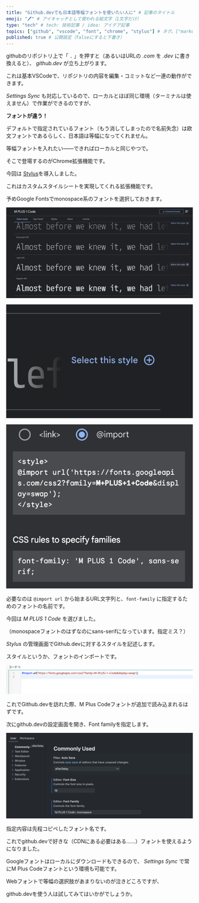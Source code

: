 ```yaml
---
title: "Github.devでも日本語等幅フォントを使いたい人に" # 記事のタイトル
emoji: "🖊️" # アイキャッチとして使われる絵文字（1文字だけ）
type: "tech" # tech: 技術記事 / idea: アイデア記事
topics: ["github", "vscode", "font", "chrome", "stylus"] # タグ。["markdown", "rust", "aws"]のように指定する
published: true # 公開設定（falseにすると下書き）
---
```

githubのリポジトリ上で「 `.` 」を押すと（あるいはURLの _.com_ を _.dev_ に書き換えると）、 _github.dev_ が立ち上がります。

これは基本VSCodeで、リポジトリの内容を編集・コミットなど一連の動作ができます。

_Settings Sync_ も対応しているので、ローカルとほぼ同じ環境（ターミナルは使えません）で作業ができるのですが、

**フォントが違う！**

デフォルトで指定されているフォント（もう消してしまったので名前失念）は欧文フォントであるらしく、日本語は等幅になってくれません。

等幅フォントを入れたい――できればローカルと同じやつで。

そこで登場するのがChrome拡張機能です。

今回は [Stylus](https://chrome.google.com/webstore/detail/stylus/clngdbkpkpeebahjckkjfobafhncgmne?hl=ja)を導入しました。

これはカスタムスタイルシートを実現してくれる拡張機能です。

予めGoogle Fontsでmonospace系のフォントを選択しておきます。

![スクショ1](/images/custom-font-on-github-dev/screen_01.png)

![スクショ2](/images/custom-font-on-github-dev/screen_02.png)

![スクショ3](/images/custom-font-on-github-dev/screen_03.png)

必要なのは `@import url` から始まるURL文字列と、`font-family` に指定するためのフォントの名前です。

今回は _M PLUS 1 Code_ を選びました。

（monospaceフォントのはずなのにsans-serifになっています。指定ミス？）

_Stylus_ の管理画面でGithub.devに対するスタイルを記述します。

スタイルというか、フォントのインポートです。

![スクショ4](/images/custom-font-on-github-dev/screen_04.png)

これでGithub.devを訪れた際、M Plus Codeフォントが追加で読み込まれるはずです。

次にgithub.devの設定画面を開き、Font familyを指定します。

![スクショ5](/images/custom-font-on-github-dev/screen_05.png)

指定内容は先程コピペしたフォント名です。

これでgithub.devで好きな（CDNにある必要はある……）フォントを使えるようになりました。

Googleフォントはローカルにダウンロードもできるので、 _Settings Sync_ で常にM Plus Codeフォントという環境も可能です。

Webフォントで等幅の選択肢があまりないのが泣きどころですが、

github.devを使う人は試してみてはいかがでしょうか。